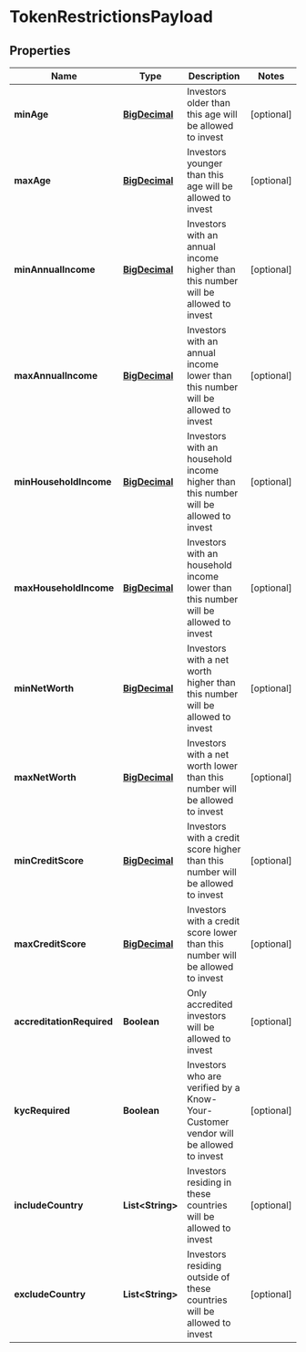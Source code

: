 
# TokenRestrictionsPayload

## Properties
Name | Type | Description | Notes
------------ | ------------- | ------------- | -------------
**minAge** | [**BigDecimal**](BigDecimal.md) | Investors older than this age will be allowed to invest |  [optional]
**maxAge** | [**BigDecimal**](BigDecimal.md) | Investors younger than this age will be allowed to invest |  [optional]
**minAnnualIncome** | [**BigDecimal**](BigDecimal.md) | Investors with an annual income higher than this number will be allowed to invest |  [optional]
**maxAnnualIncome** | [**BigDecimal**](BigDecimal.md) | Investors with an annual income lower than this number will be allowed to invest |  [optional]
**minHouseholdIncome** | [**BigDecimal**](BigDecimal.md) | Investors with an household income higher than this number will be allowed to invest |  [optional]
**maxHouseholdIncome** | [**BigDecimal**](BigDecimal.md) | Investors with an household income lower than this number will be allowed to invest |  [optional]
**minNetWorth** | [**BigDecimal**](BigDecimal.md) | Investors with a net worth higher than this number will be allowed to invest |  [optional]
**maxNetWorth** | [**BigDecimal**](BigDecimal.md) | Investors with a net worth lower than this number will be allowed to invest |  [optional]
**minCreditScore** | [**BigDecimal**](BigDecimal.md) | Investors with a credit score higher than this number will be allowed to invest |  [optional]
**maxCreditScore** | [**BigDecimal**](BigDecimal.md) | Investors with a credit score lower than this number will be allowed to invest |  [optional]
**accreditationRequired** | **Boolean** | Only accredited investors will be allowed to invest |  [optional]
**kycRequired** | **Boolean** | Investors who are verified by a Know-Your-Customer vendor will be allowed to invest |  [optional]
**includeCountry** | **List&lt;String&gt;** | Investors residing in these countries will be allowed to invest |  [optional]
**excludeCountry** | **List&lt;String&gt;** | Investors residing outside of these countries will be allowed to invest |  [optional]



